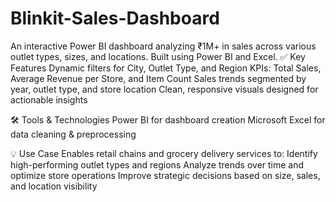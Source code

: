 # Blinkit-Sales-Dashboard
An interactive Power BI dashboard analyzing ₹1M+ in sales across various outlet types, sizes, and locations. Built using Power BI and Excel.
✅ Key Features
Dynamic filters for City, Outlet Type, and Region
KPIs: Total Sales, Average Revenue per Store, and Item Count
Sales trends segmented by year, outlet type, and store location
Clean, responsive visuals designed for actionable insights

🛠️ Tools & Technologies
Power BI for dashboard creation
Microsoft Excel for data cleaning & preprocessing

💡 Use Case
Enables retail chains and grocery delivery services to:
Identify high-performing outlet types and regions
Analyze trends over time and optimize store operations
Improve strategic decisions based on size, sales, and location visibility
